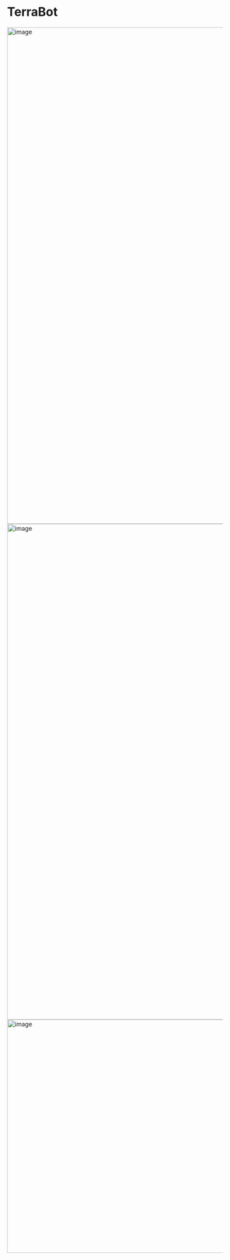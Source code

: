 # TerraBot

<img width="1157" alt="image" src="https://github.com/user-attachments/assets/1a6bfe72-f419-4b9d-89a7-af8df38d09d8" />
<img width="1155" alt="image" src="https://github.com/user-attachments/assets/eaeb37c6-2f83-43e1-8580-24056f2363b7" />

<img width="544" alt="image" src="https://github.com/user-attachments/assets/354418d4-1d22-4134-9b1f-d1d30fd10dd5" />


